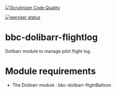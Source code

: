 [![Scrutinizer Code Quality](https://scrutinizer-ci.com/g/laudeco/bbc-dolibarr-flightlog/badges/quality-score.png?b=master)](https://scrutinizer-ci.com/g/laudeco/bbc-dolibarr-flightlog/?branch=master)

[![wercker status](https://app.wercker.com/status/06514c2e434e17789f8ac5840bef3d5a/s/master "wercker status")](https://app.wercker.com/project/byKey/06514c2e434e17789f8ac5840bef3d5a)

# bbc-dolibarr-flightlog
Dolibarr module to manage pilot flight log.

# Module requirements
* The Dolibarr module : bbc-dolibarr-flightBalloon

